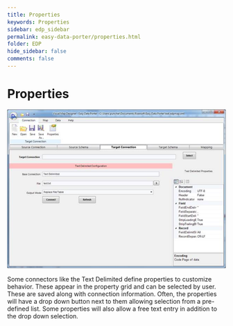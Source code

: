 ```yaml
---
title: Properties
keywords: Properties
sidebar: edp_sidebar
permalink: easy-data-porter/properties.html
folder: EDP
hide_sidebar: false
comments: false
---
```


# Properties

![](/images/properties.jpg)

Some connectors like the Text Delimited define properties to customize behavior. These appear in the property grid and can be selected by user. These are saved along with connection information. Often, the properties will have a drop down button next to them allowing selection from a pre-defined list. Some properties will also allow a free text entry in addition to the drop down selection.